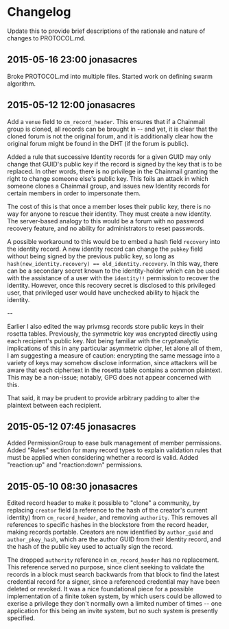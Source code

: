 # Changelog

Update this to provide brief descriptions of the rationale and nature of changes to PROTOCOL.md.

## 2015-05-16 23:00 jonasacres
Broke PROTOCOL.md into multiple files. Started work on defining swarm algorithm.

## 2015-05-12 12:00 jonasacres
Add a `venue` field to `cm_record_header`. This ensures that if a Chainmail group is cloned, all records can be brought in -- and yet, it is clear that the cloned forum is not the original forum, and it is additionally clear how the original forum might be found in the DHT (if the forum is public).

Added a rule that successive Identity records for a given GUID may only change that GUID's public key if the record is signed by the key that is to be replaced. In other words, there is no privilege in the Chainmail granting the right to change someone else's public key. This foils an attack in which someone clones a Chainmail group, and issues new Identity records for certain members in order to impersonate them.

The cost of this is that once a member loses their public key, there is no way for anyone to rescue their identity. They must create a new identity. The server-based analogy to this would be a forum with no password recovery feature, and no ability for administrators to reset passwords.

A possible workaround to this would be to embed a hash field `recovery` into the identity record. A new identity record can change the `pubkey` field without being signed by the previous public key, so long as `hash(new_identity.recovery) == old_identity.recovery`. In this way, there can be a secondary secret known to the identity-holder which can be used with the assistance of a user with the `identity!!` permission to recover the identity. However, once this recovery secret is disclosed to this privileged user, that privileged user would have unchecked ability to hijack the identity.

--

Earlier I also edited the way privmsg records store public keys in their rosetta tables. Previously, the symmetric key was encrypted directly using each recipient's public key. Not being familiar with the cryptanalytic implications of this in any particular asymmetric cipher, let alone all of them, I am suggesting a measure of caution: encrypting the same message into a variety of keys may somehow disclose information, since attackers will be aware that each ciphertext in the rosetta table contains a common plaintext. This may be a non-issue; notably, GPG does not appear concerned with this.

That said, it may be prudent to provide arbitrary padding to alter the plaintext between each recipient.

## 2015-05-12 07:45 jonasacres
Added PermissionGroup to ease bulk management of member permissions. Added "Rules" section for many record types to explain validation rules that must be applied when considering whether a record is valid. Added "reaction:up" and "reaction:down" permissions.

## 2015-05-10 08:30 jonasacres
Edited record header to make it possible to "clone" a community, by replacing `creator` field (a reference to the hash of the creator's current identity) from `cm_record_header`, and removing `authority`. This removes all references to specific hashes in the blockstore from the record header, making records portable. Creators are now identified by `author_guid` and `author_pkey_hash`, which are the author GUID from their Identity record, and the hash of the public key used to actually sign the record.

The dropped `authority` reference in `cm_record_header` has no replacement. This reference served no purpose, since client seeking to validate the records in a block must search backwards from that block to find the latest credential record for a signer, since a referenced credential may have been deleted or revoked. It was a nice foundational piece for a possible implementation of a finite token system, by which users could be allowed to exerise a privilege they don't normally own a limited number of times -- one application for this being an invite system, but no such system is presently specified.

